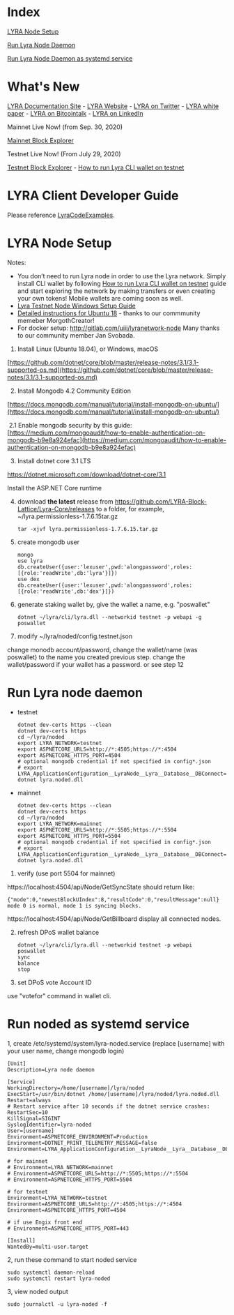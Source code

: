 # Index

[LYRA Node Setup](#lyra-node-setup)

[Run Lyra Node Daemon](#run-lyra-node-daemon)

[Run Lyra Node Daemon as systemd service](#run-noded-as-systemd-service)

# What's New

[LYRA Documentation Site](https://docs.lyra.live) - 
[LYRA Website](https://lyra.live) - 
[LYRA on Twitter](https://twitter.com/LYRAblockchain) -
[LYRA white paper](https://github.com/LYRA-Block-Lattice/LYRA-Docs/blob/master/LYRA-BLock-Lattice-White-Paper.md) -
[LYRA on Bitcointalk](https://bitcointalk.org/index.php?topic=5258803.msg) -
[LYRA on LinkedIn](https://www.linkedin.com/company/lyra-block-lattice)

Mainnet Live Now! (from Sep. 30, 2020)

[Mainnet Block Explorer](https://nebula.lyra.live/)

Testnet Live Now! (From July 29, 2020)

[Testnet Block Explorer](https://blockexplorer.testnet.lyra.live/) - 
[How to run Lyra CLI wallet on testnet](https://github.com/LYRA-Block-Lattice/LYRA-Docs/blob/master/How%20to%20run%20Lyra%20CLI%20Wallet%20on%20testnet.md)

# LYRA Client Developer Guide

Please reference [LyraCodeExamples](https://github.com/LYRA-Block-Lattice/LyraCodeExamples).


# LYRA Node Setup

Notes:
* You don’t need to run Lyra node in order to use the Lyra network. Simply install CLI wallet by following [How to run Lyra CLI wallet on testnet](https://github.com/LYRA-Block-Lattice/LYRA-Docs/blob/master/How%20to%20run%20Lyra%20CLI%20Wallet%20on%20testnet.md) guide and start exploring the network by making transfers or even creating your own tokens! Mobile wallets are coming soon as well.
* [Lyra Testnet Node Windows Setup Guide](https://github.com/LYRA-Block-Lattice/LYRA-Docs/blob/master/Lyra%20Testnet%20Node%20%20Windows%20Setup%20Guide.md)
* [Detailed instructions for Ubuntu 18](https://github.com/MorgothCreator/LYRA-node-setup-on-UBUNTU-18.0.4/blob/main/README.md) - thanks to our commmunity memeber MorgothCreator! 
* For docker setup: http://gitlab.com/uiii/lyranetwork-node Many thanks to our community member Jan Svobada.

1. Install Linux (Ubuntu 18.04), or Windows, macOS

[https://github.com/dotnet/core/blob/master/release-notes/3.1/3.1-supported-os.md](https://github.com/dotnet/core/blob/master/release-notes/3.1/3.1-supported-os.md)

2. Install Mongodb 4.2 Community Edition

[https://docs.mongodb.com/manual/tutorial/install-mongodb-on-ubuntu/](https://docs.mongodb.com/manual/tutorial/install-mongodb-on-ubuntu/)

​	2.1 Enable mongodb security by this guide: [https://medium.com/mongoaudit/how-to-enable-authentication-on-mongodb-b9e8a924efac](https://medium.com/mongoaudit/how-to-enable-authentication-on-mongodb-b9e8a924efac)

3. Install dotnet core 3.1 LTS

https://dotnet.microsoft.com/download/dotnet-core/3.1

Install the ASP.NET Core runtime

4. download **the latest** release from https://github.com/LYRA-Block-Lattice/Lyra-Core/releases to a folder, for example, ~/lyra.permissionless-1.7.6.15tar.gz

	```
	tar -xjvf lyra.permissionless-1.7.6.15.tar.gz
	```

5. create mongodb user

	```
	mongo  
	use lyra  
	db.createUser({user:'lexuser',pwd:'alongpassword',roles:[{role:'readWrite',db:'lyra'}]})  
	use dex  
	db.createUser({user:'lexuser',pwd:'alongpassword',roles:[{role:'readWrite',db:'dex'}]})
	```

6. generate staking wallet by, give the wallet a name, e.g. "poswallet"

	```
	dotnet ~/lyra/cli/lyra.dll --networkid testnet -p webapi -g poswallet
	```

7. modify ~/lyra/noded/config.testnet.json

change monodb account/password, change the wallet/name (was poswallet) to the name you created previous step. change the wallet/password if your wallet has a password.
or see step 12

# Run Lyra node daemon

* testnet
	```
	dotnet dev-certs https --clean
	dotnet dev-certs https
	cd ~/lyra/noded
	export LYRA_NETWORK=testnet
	export ASPNETCORE_URLS=http://*:4505;https://*:4504
	export ASPNETCORE_HTTPS_PORT=4504
	# optional mongodb credential if not specified in config*.json
	# export LYRA_ApplicationConfiguration__LyraNode__Lyra__Database__DBConnect=mongodb://user:alongpassword@127.0.0.1/lyra
	dotnet lyra.noded.dll
	```

* mainnet
	```
	dotnet dev-certs https --clean
	dotnet dev-certs https
	cd ~/lyra/noded
	export LYRA_NETWORK=mainnet
	export ASPNETCORE_URLS=http://*:5505;https://*:5504
	export ASPNETCORE_HTTPS_PORT=5504
	# optional mongodb credential if not specified in config*.json
	# export LYRA_ApplicationConfiguration__LyraNode__Lyra__Database__DBConnect=mongodb://user:alongpassword@127.0.0.1/lyra
	dotnet lyra.noded.dll
	```

1. verify (use port 5504 for mainnet)

https://localhost:4504/api/Node/GetSyncState
should return like:

	{"mode":0,"newestBlockUIndex":8,"resultCode":0,"resultMessage":null}
	mode 0 is normal, mode 1 is syncing blocks.

https://localhost:4504/api/Node/GetBillboard
display all connected nodes.

2. refresh DPoS wallet balance

	```
	dotnet ~/lyra/cli/lyra.dll --networkid testnet -p webapi
	poswallet
	sync
	balance
	stop
	```

3. set DPoS vote Account ID

use "votefor" command in wallet cli.


# Run noded as systemd service

1, create /etc/systemd/system/lyra-noded.service (replace [username] with your user name, change mongodb login)

	
	[Unit]
	Description=Lyra node daemon

	[Service]
	WorkingDirectory=/home/[username]/lyra/noded
	ExecStart=/usr/bin/dotnet /home/[username]/lyra/noded/lyra.noded.dll
	Restart=always
	# Restart service after 10 seconds if the dotnet service crashes:
	RestartSec=10
	KillSignal=SIGINT
	SyslogIdentifier=lyra-noded
	User=[username]
	Environment=ASPNETCORE_ENVIRONMENT=Production
	Environment=DOTNET_PRINT_TELEMETRY_MESSAGE=false
	Environment=LYRA_ApplicationConfiguration__LyraNode__Lyra__Database__DBConnect=mongodb://lexuser:alongpassword@127.0.0.1/lyra

	# for mainnet
	# Environment=LYRA_NETWORK=mainnet
	# Environment=ASPNETCORE_URLS=http://*:5505;https://*:5504
	# Environment=ASPNETCORE_HTTPS_PORT=5504

	# for testnet
	Environment=LYRA_NETWORK=testnet
	Environment=ASPNETCORE_URLS=http://*:4505;https://*:4504
	Environment=ASPNETCORE_HTTPS_PORT=4504

	# if use Engix front end
	# Environment=ASPNETCORE_HTTPS_PORT=443

	[Install]
	WantedBy=multi-user.target
	

2, run these command to start noded service

	
	sudo systemctl daemon-reload
	sudo systemctl restart lyra-noded
	

3, view noded output

	
	sudo journalctl -u lyra-noded -f
	


